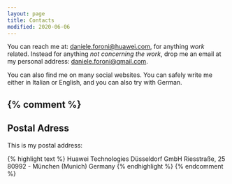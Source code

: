 ```yaml
---
layout: page
title: Contacts
modified: 2020-06-06
---
```


You can reach me at: [daniele.foroni@huawei.com](mailto:daniele.foroni@huawei.com), for anything *work* related.
Instead for anything *not concerning the work*, drop me an email at my personal address: [daniele.foroni@gmail.com](mailto:daniele.foroni@gmail.com).

You can also find me on many social websites. You can safely write me either in
Italian or English, and you can also try with German.

{% comment %}
---

## Postal Adress

This is my postal address:

{% highlight text %}
Huawei Technologies Düsseldorf GmbH
Riesstraße, 25
80992 - München (Munich)
Germany
{% endhighlight %}
{% endcomment %}

